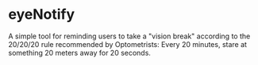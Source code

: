 eyeNotify
========

A simple tool for reminding users to take a "vision break" according to the 20/20/20 rule recommended by Optometrists: Every 20 minutes, stare at something 20 meters away for 20 seconds.
